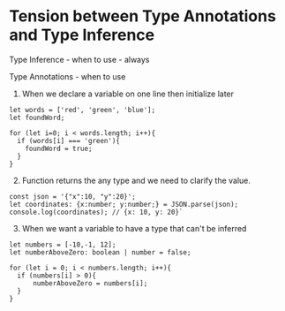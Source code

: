 # Tension between Type Annotations and Type Inference

Type Inference - when to use - always

Type Annotations - when to use

1.  When we declare a variable on one line then initialize later
```
let words = ['red', 'green', 'blue'];
let foundWord;

for (let i=0; i < words.length; i++){
  if (words[i] === 'green'){
    foundWord = true;
  }
}
```

2.  Function returns the any type and we need to clarify the value.
```
const json = '{"x":10, "y":20}';
let coordinates: {x:number; y:number;} = JSON.parse(json);
console.log(coordinates); // {x: 10, y: 20}`
```    

3.  When we want a variable to have a type that can't be inferred
```    
let numbers = [-10,-1, 12];
let numberAboveZero: boolean | number = false;

for (let i = 0; i < numbers.length; i++){
  if (numbers[i] > 0){
      numberAboveZero = numbers[i];
  }
}
```
